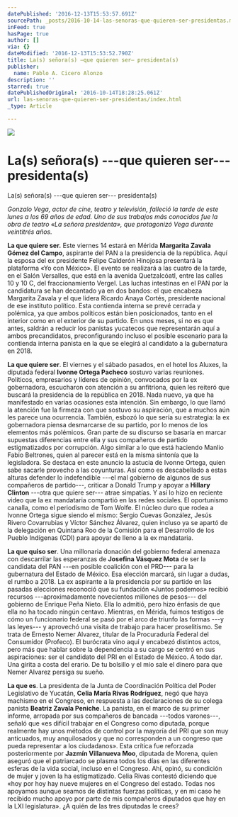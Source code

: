 ```yaml
---
datePublished: '2016-12-13T15:53:57.691Z'
sourcePath: _posts/2016-10-14-las-senoras-que-quieren-ser-presidentas.md
inFeed: true
hasPage: true
author: []
via: {}
dateModified: '2016-12-13T15:53:52.790Z'
title: La(s) señora(s) —que quieren ser— presidenta(s)
publisher:
  name: Pablo A. Cicero Alonzo
description: ''
starred: true
datePublishedOriginal: '2016-10-14T18:28:25.061Z'
url: las-senoras-que-quieren-ser-presidentas/index.html
_type: Article

---
```

![](https://the-grid-user-content.s3-us-west-2.amazonaws.com/868b8b60-c426-42f8-873d-19fa01bd6817.jpg)

# La(s) señora(s) ---que quieren ser--- presidenta(s)

La(s) señora(s) ---que quieren ser--- presidenta(s)

_Gonzalo Vega, actor de cine, teatro y televisión, falleció la tarde de este lunes a los 69 años de edad. Uno de sus trabajos más conocidos fue la obra de teatro «La señora presidenta», que protagonizó Vega durante veintitrés años._

**La que quiere ser.** Este viernes 14 estará en Mérida **Margarita Zavala Gómez del Campo**, aspirante del PAN a la presidencia de la república. Aquí la esposa del ex presidente Felipe Calderón Hinojosa presentará la plataforma «Yo con México». El evento se realizará a las cuatro de la tarde, en el Salón Versalles, que está en la avenida Quetzalcóatl, entre las calles 10 y 10 C, del fraccionamiento Vergel. Las luchas intestinas en el PAN por la candidatura se han decantado ya en dos bandos: el que encabeza Margarita Zavala y el que lidera Ricardo Anaya Cortés, presidente nacional de ese instituto político. Esta contienda interna se prevé cerrada y polémica, ya que ambos políticos están bien posicionados, tanto en el interior como en el exterior de su partido. En unos meses, si no es que antes, saldrán a reducir los panistas yucatecos que representarán aquí a ambos precandidatos, preconfigurando incluso el posible escenario para la contienda interna panista en la que se elegirá al candidato a la gubernatura en 2018\.

**La que quiere ser**. El viernes y el sábado pasados, en el hotel los Aluxes, la diputada federal **Ivonne Ortega Pacheco** sostuvo varias reuniones. Políticos, empresarios y líderes de opinión, convocados por la ex gobernadora, escucharon con atención a su anfitriona, quien les reiteró que buscará la presidencia de la república en 2018\. Nada nuevo, ya que ha manifestado en varias ocasiones esta intención. Sin embargo, lo que llamó la atención fue la firmeza con que sostuvo su aspiración, que a muchos aún les parece una ocurrencia. También, esbozó lo que sería su estrategia: la ex gobernadora piensa desmarcarse de su partido, por lo menos de los elementos más polémicos. Gran parte de su discurso se basaría en marcar supuestas diferencias entre ella y sus compañeros de partido estigmatizados por corrupción. Algo similar a lo que está haciendo Manlio Fabio Beltrones, quien al parecer está en la misma sintonía que la legisladora. Se destaca en este anuncio la astucia de Ivonne Ortega, quien sabe sacarle provecho a las coyunturas. Así como es descabellado a estas alturas defender lo indefendible ---el mal gobierno de algunos de sus compañeros de partido---, criticar a Donald Trump y apoyar a **Hillary Clinton** ---otra que quiere ser--- atrae simpatías. Y así lo hizo en reciente video que la ex mandataria compartió en las redes sociales. El oportunismo canalla, como el periodismo de Tom Wolfe. El núcleo duro que rodea a Ivonne Ortega sigue siendo el mismo: Sergio Cuevas González, Jesús Rivero Covarrubias y Víctor Sánchez Álvarez, quien incluso ya se apartó de la delegación en Quintana Roo de la Comisión para el Desarrollo de los Pueblo Indígenas (CDI) para apoyar de lleno a la ex mandataria.

**La que quiso ser**. Una millonaria donación del gobierno federal amenaza con descarrilar las esperanzas de **Josefina Vásquez Mota** de ser la candidata del PAN ---en posible coalición con el PRD--- para la gubernatura del Estado de México. Esa elección marcará, sin lugar a dudas, el rumbo a 2018\. La ex aspirante a la presidencia por su partido en las pasadas elecciones reconoció que su fundación «Juntos podemos» recibió recursos ---aproximadamente novecientos millones de pesos--- del gobierno de Enrique Peña Nieto. Ella lo admitió, pero hizo énfasis de que ella no ha tocado ningún centavo. Mientras, en Mérida, fuimos testigos de cómo un funcionario federal se pasó por el arco de triunfo las formas ---y las leyes--- y aprovechó una visita de trabajo para hacer proselitismo. Se trata de Ernesto Nemer Alvarez, titular de la Procuraduría Federal del Consumidor (Profeco). El burócrata vino aquí y encabezó distintos actos, pero más que hablar sobre la dependencia a su cargo se centró en sus aspiraciones: ser el candidato del PRI en el Estado de México. A todo dar. Una girita a costa del erario. De tu bolsillo y el mío sale el dinero para que Nemer Alvarez persiga su sueño.

**La que es**. La presidenta de la Junta de Coordinación Política del Poder Legislativo de Yucatán, **Celia María Rivas Rodríguez**, negó que haya machismo en el Congreso, en respuesta a las declaraciones de su colega panista **Beatriz Zavala Peniche**. La panista, en el marco de su primer informe, arropada por sus compañeros de bancada ---todos varones---, señaló que «es difícil trabajar en el Congreso como diputada, porque realmente hay unos métodos de control por la mayoría del PRI que son muy anticuados, muy anquilosados y que no corresponden a un congreso que pueda representar a los ciudadanos». Esta crítica fue reforzada posteriormente por **Jazmín Villanueva Moo**, diputada de Morena, quien aseguró que el patriarcado se plasma todos los días en las diferentes esferas de la vida social, incluso en el Congreso. Ahí, opinó, su condición de mujer y joven la ha estigmatizado. Celia Rivas contestó diciendo que «hoy por hoy hay nueve mujeres en el Congreso del estado. Todas nos apoyamos aunque seamos de distintas fuerzas políticas, y en mi caso he recibido mucho apoyo por parte de mis compañeros diputados que hay en la LXI legislatura». ¿A quién de las tres diputadas le crees?